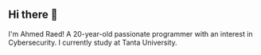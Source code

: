 ## Hi there 👋
I'm Ahmed Raed! A 20-year-old passionate programmer with an interest in Cybersecurity. I currently study at Tanta University.
